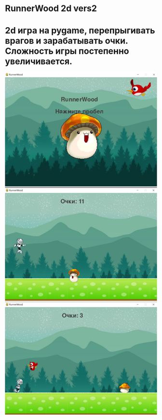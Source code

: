 # RunnerWood 2d vers2
# 2d игра на pygame, перепрыгивать врагов и зарабатывать очки. Сложность игры постепенно увеличивается.

![SCREEN1!](image/scr1.png)
![SCREEN2!](image/scr2.png)
![SCREEN3!](image/scr3.png)